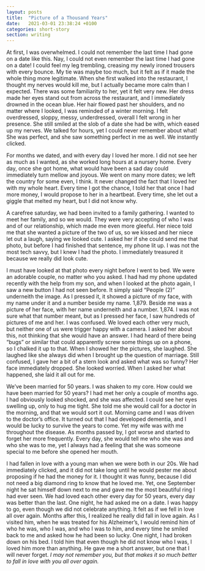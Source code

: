 ```yaml
---
layout: posts
title:  "Picture of a Thousand Years"
date:   2021-03-01 23:38:24 +0100
categories: short-story
section: writing
---
```


At first, I was overwhelmed. I could not remember the last time I had gone on a date like this. Nay, I could not even remember the last time I had gone on a date! I could feel my leg trembling, creasing my newly ironed trousers with every bounce. My tie was maybe too much, but it felt as if it made the whole thing more legitimate. When she first walked into the restaurant, I thought my nerves would kill me, but I actually became more calm than I expected. There was some familiarity to her, yet it felt very new. Her dress made her eyes stand out from across the restaurant, and I immediately drowned in the ocean blue. Her hair flowed past her shoulders, and no matter where I looked, I was reminded of a winter morning. I felt overdressed, sloppy, messy, underdressed, overall I felt wrong in her presence. She still smiled at the slob of a date she had be with, which eased up my nerves. We talked for hours, yet I could never remember about what! She was perfect, and she saw something perfect in me as well. We instantly clicked.

For months we dated, and with every day I loved her more. I did not see her as much as I wanted, as she worked long hours at a nursery home. Every day, once she got home, what would have been a sad day could immediately turn mellow and joyous. We went on many more dates; we left the country for some even, I think. It never changed the fact that I loved her with my whole heart. Every time I got the chance, I told her that once I had more money, I would propose to her in a heartbeat. Every time, she let out a giggle that melted my heart, but I did not know why. 

A carefree saturday, we had been invited to a family gathering. I wanted to meet her family, and so we would. They were very accepting of who I was and of our relationship, which made me even more gleeful. Her niece told me that she wanted a picture of the two of us, so we kissed and her niece let out a laugh, saying we looked cute. I asked her if she could send me that photo, but before I had finished that sentence, my phone lit up. I was not the most tech savvy, but I knew I had the photo. I immediately treasured it because we really did look cute.

I must have looked at that photo every night before I went to bed. We were an adorable couple, no matter who you asked. I had had my phone updated recently with the help from my son, and when I looked at the photo again, I saw a new button I had not seen before. It simply said “People (2)” underneith the image. As I pressed it, it showed a picture of my face, with my name under it and a number beside my name. 1,879. Beside me was a picture of her face, with her name underneith and a number. 1,874. I was not sure what that number meant, but as I pressed her face, I saw hundreds of pictures of me and her. I was confused. We loved each other very much, but neither one of us were trigger happy with a camera. I asked her about this, not thinking that she would have an answer. I had heard of there being “bugs” or similar that could apparently screw some things up on a phone, so I chalked it up to that. When I showed her the pictures, she laughed. She laughed like she always did when I brought up the question of marriage. Still confused, I gave her a bit of a stern look and asked what was so funny? Her face immediately dropped. She looked worried. When I asked her what happened, she laid it all out for me.

We’ve been married for 50 years. I was shaken to my core. How could we have been married for 50 years? I had met her only a couple of months ago. I had obviously looked shocked, and she was affected. I could see her eyes swelling up, only to hug me tight. She told me she would call for a doctor in the morning, and that we would sort it out. Morning came and I was driven to the doctor’s office. It turned out that I had developed dementia, and I would be lucky to survive the years to come. Yet my wife was with me throughout the disease. As months passed by, I got worse and started to forget her more frequently. Every day, she would tell me who she was and who she was to me, yet I always had a feeling that she was someone special to me before she opened her mouth.



I had fallen in love with a young man when we were both in our 20s. We had immediately clicked, and it did not take long until he would pester me about proposing if he had the money for it. I thought it was funny, because I did not need a big diamond ring to know that he loved me. Yet, one September night he sat himself down next to me and gave me the most beautiful ring I had ever seen. We had loved each other every day for 50 years, every day was better than the last. One night, he had asked me on a date. I was happy to go, even though we did not celebrate anything. It felt as if we fell in love all over again. Months after this, I realized he really did fall in love again. As I visited him, when he was treated for his Alzheimer’s, I would remind him of who he was, who I was, and who I was to him, and every time he smiled back to me and asked how he had been so lucky. One night, I had broken down on his bed. I told him that even though he did not know who I was, I loved him more than anything. He gave me a short answer, but one that I will never forget.
*I may not remember you, but that makes it so much better to fall in love with you all over again.*